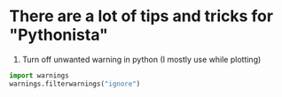 # There are a lot of tips and tricks for "Pythonista"

1. Turn off unwanted warning in python (I mostly use while plotting)

``` Python
import warnings
warnings.filterwarnings("ignore")
```
